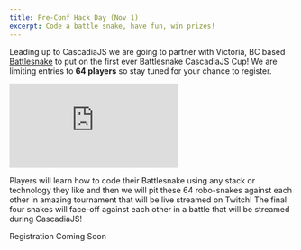 ```yaml
---
title: Pre-Conf Hack Day (Nov 1)
excerpt: Code a battle snake, have fun, win prizes!
---
```

Leading up to CascadiaJS we are going to partner with Victoria, BC based [Battlesnake](https://www.battlesnake.com) to put on the first ever Battlesnake CascadiaJS Cup! We are limiting entries to **64 players** so stay tuned for your chance to register. 

<iframe src="https://board.battlesnake.com/?engine=https%3A//engine.battlesnake.com&amp;game=9d0f1db9-371d-4a73-9bbf-a60440fb36b6&amp;autoplay=true&amp;hideScoreboard=true&amp;hideMediaControls=true&amp;frameRate=6&amp;loop=true" frameborder="0" scrolling="no"></iframe>

Players will learn how to code their Battlesnake using any stack or technology they like and then we will pit these 64 robo-snakes against each other in amazing tournament that will be live streamed on Twitch! The final four snakes will face-off against each other in a battle that will be streamed during CascadiaJS!

<div class="cta nope">Registration Coming Soon</div>


